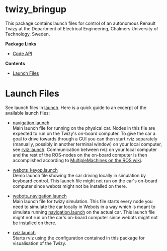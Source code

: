 # twizy_bringup <!-- omit in toc -->

This package contains launch files for control of an autonomous Renault Twizy at the Department of Electrical Engineering, Chalmers University of Technology, Sweden.

**Package Links**

* [Code API](https://ossianeriksson.github.io/autonomous-twizy/twizy_bringup/html/index.html)

**Contents**

- [Launch Files](#launch-files)

# Launch Files

See launch files in [launch](launch). Here is a quick guide to an excerpt of the available launch files:

* [navigation.launch](launch/navigation.launch)  
  Main launch file for running on the physical car. Nodes in this file are expected to run on the Twizy's on-board computer. To give the car a goal to drive towards through a GUI you can then start rviz separately (manually, possibly in another terminal window) on your local computer, see [rviz.launch](launch/include/rviz.launch). Communication between rviz on your local computer and the rest of the ROS-nodes on the on-board computer is then accomplished according to [MultipleMachines on the ROS wiki](http://wiki.ros.org/ROS/Tutorials/MultipleMachines).

* [webots_keyop.launch](launch/webots_keyop.launch)  
  Demo launch file showing the car driving locally in simulation by keyboard control. This launch file might not run on the car's on-board computer since webots might not be installed on there.

* [webots_navigation.launch](launch/webots_keyop.launch)  
  Main launch file for twizy simulation. This file starts every node you need to simulate the car locally in Webots in a way which is meant to simulate running [navigation.launch](launch/navigation.launch) on the actual car. This launch file might not run on the car's on-board computer since webots might not be installed on there.

* [rviz.launch](launch/include/rviz.launch)  
  Starts rviz using the configuration contained in this package for visualisation of the Twizy.